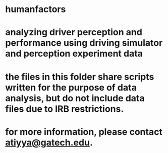 # humanfactors
# analyzing driver perception and performance using driving simulator and perception experiment data

# the files in this folder share scripts written for the purpose of data analysis, but do not include data files due to IRB restrictions. 
# for more information, please contact <atiyya@gatech.edu>.



